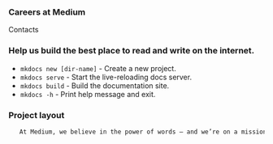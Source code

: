 ### Careers at Medium

Contacts 

### Help us build the best place to read and write on the internet.

* `mkdocs new [dir-name]` - Create a new project.
* `mkdocs serve` - Start the live-reloading docs server.
* `mkdocs build` - Build the documentation site.
* `mkdocs -h` - Print help message and exit.

### Project layout

```bash
   At Medium, we believe in the power of words — and we’re on a mission to bring the world’s expertise to life through memorable storytelling. Our platform rewards great writing and puts power back in the hands of readers. Medium’s subscription model means we rely on our members, not ads. We’re looking for teammates who are inspired by our mission, who are deeply thoughtful and empathetic, and who are passionate about the future of online publishing. Sound like you? Keep reading!
```